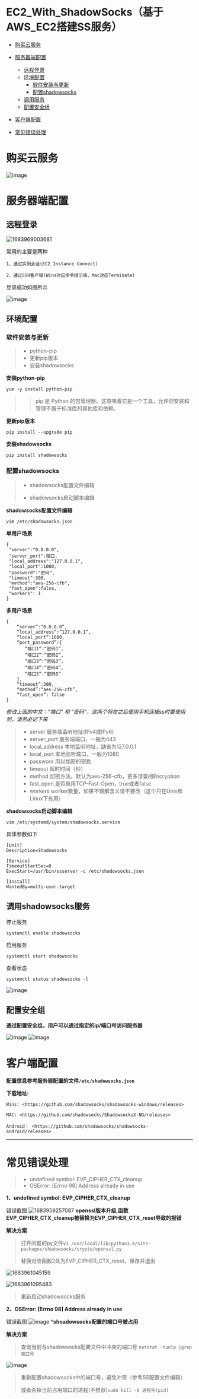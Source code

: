 # EC2_With_ShadowSocks（基于AWS_EC2搭建SS服务）

- [购买云服务](#购买云服务)

- [服务器端配置](#服务器端配置)
  - [远程登录](#远程登录)
  - [环境配置](#环境配置)
    - [软件安装与更新](#软件安装与更新)
    - [配置shadowsocks](#配置shadowsocks)
  - [调用服务](#调用shadowsocks服务)
  - [配置安全组](#配置安全组)
- [客户端配置](#客户端配置)
- [常见错误处理](#常见错误处理)

# 购买云服务

![image](https://github.com/Beenraven/EC2_With_ShadowSocks/assets/129687108/b04c6245-005f-41f3-bb7f-92fe9295179f)

# 服务器端配置
## 远程登录

![1683969003681](https://github.com/Beenraven/EC2_With_ShadowSocks/assets/129687108/b97112a7-2000-4124-b790-174db79e1216)

常用的主要是两种

	1、通过实例会话(EC2 Instance Connect)
	
	2、通过SSH客户端(Wins对应命令提示端，Mac对应Terminate)
	
登录成功如图所示

![image](https://github.com/Beenraven/EC2_With_ShadowSocks/assets/129687108/1459f031-6816-47df-bf20-99ba5f1ddab3)



## 环境配置
### 软件安装与更新

>- python-pip
>- 更新pip版本
>- 安装shadowsocks



__安装python-pip__

	yum -y install python-pip
>> pip 是 Python 的包管理器。这意味着它是一个工具，允许你安装和管理不属于标准库的其他库和依赖。

__更新pip版本__

	pip install --upgrade pip

__安装shadowsocks__

	pip install shadowsocks



### 配置shadowsocks
>- shadowsocks配置文件编辑
>
>- shadowsocks启动脚本编辑

__shadowsocks配置文件编辑__	

	vim /etc/shadowsocks.json  

**单用户场景**

	{
	 "server":"0.0.0.0",
	 "server_port":端口,
	 "local_address":"127.0.0.1",
	 "local_port":1080,
	 "password":"密码",
	 "timeout":300,
	 "method":"aes-256-cfb",
	 "fast_open":false,
	 "workers": 1
	}
	
**多用户场景**	

	{
	    “server”:“0.0.0.0”,
	    “local_address”:“127.0.0.1”,
	    “local_port”:1080,
	    “port_password”:{
	       “端口1”:“密码1”, 
	       “端口2”:“密码2”,
	       “端口3”:“密码3”,
	       “端口4”:“密码4”,
	       “端口5”:“密码5”
	    },
	    “timeout”:300,
	    “method”:“aes-256-cfb”,
	    “fast_open”: false
	}
*修改上面的中文：“端口” 和 “密码”，这两个将在之后使用手机连接ss时要使用到，请务必记下来*

>- server 服务端监听地址(IPv4或IPv6)
>- server_port 服务端端口，一般为443
>- local_address 本地监听地址，缺省为127.0.0.1
>- local_port 本地监听端口，一般为1080
>- password 用以加密的密匙
>- timeout 超时时间（秒）
>- method 加密方法，默认为aes-256-cfb，更多请查阅Encryption
>- fast_open 是否启用TCP-Fast-Open，true或者false
>- workers worker数量，如果不理解含义请不要改（这个只在Unix和Linux下有用）


__shadowsocks启动脚本编辑__

	vim /etc/systemd/system/shadowsocks.service

具体参数如下

	[Unit]
	Description=Shadowsocks

	[Service]
	TimeoutStartSec=0
	ExecStart=/usr/bin/ssserver -c /etc/shadowsocks.json

	[Install]
	WantedBy=multi-user.target



## 调用shadowsocks服务

停止服务

	systemctl enable shadowsocks
	
启用服务
	
	systemctl start shadowsocks
	
查看状态

	systemctl status shadowsocks -l
![image](https://github.com/Beenraven/EC2_With_ShadowSocks/assets/129687108/f0264701-f9c5-49f1-b446-674fd0175687)



## 配置安全组

__通过配置安全组，用户可以通过指定的ip/端口号访问服务器__

![image](https://github.com/Beenraven/EC2_With_ShadowSocks/assets/129687108/ff0e32f9-c529-450f-abb1-b0a39c5d1fa4)
![image](https://github.com/Beenraven/EC2_With_ShadowSocks/assets/129687108/00341baa-0e74-4d6d-abe4-21cbfe3359d7)


# 客户端配置
__配置信息参考服务器配置的文件```/etc/shadowsocks.json```__

__下载地址:__

	Wins: <https://github.com/shadowsocks/shadowsocks-windows/releases>
	
	MAC: <https://github.com/shadowsocks/ShadowsocksX-NG/releases>

	Android： <https://github.com/shadowsocks/shadowsocks-android/releases>
___

	

# 常见错误处理
>- undefined symbol: EVP_CIPHER_CTX_cleanup
>- OSError: [Errno 98] Address already in use

__1、undefined symbol: EVP_CIPHER_CTX_cleanup__

错误截图
![1683959257087](https://github.com/Beenraven/EC2_With_ShadowSocks/assets/129687108/4d8ff71a-e853-4db6-93ec-c72de5b39f42)
**openssl版本升级,函数EVP_CIPHER_CTX_cleanup被替换为EVP_CIPHER_CTX_reset导致的报错**

__解决方案__

>打开问题的py文件```vi /usr/local/lib/python3.9/site-packages/shadowsocks/crypto/openssl.py```
>
>替换对应函数2处为EVP_CIPHER_CTX_reset，保存并退出


![1683961045159](https://github.com/Beenraven/EC2_With_ShadowSocks/assets/129687108/76b00608-cb6c-4a05-a982-8be830f8f019)

![1683961095483](https://github.com/Beenraven/EC2_With_ShadowSocks/assets/129687108/4a0ceafb-4f6a-4182-8f8f-b13b60f5c6ef)

>重新启动shadowsocks服务


__2、OSError: [Errno 98] Address already in use__

错误截图
![image](https://github.com/Beenraven/EC2_With_ShadowSocks/assets/129687108/6a5b39cb-1a83-45c8-bcb3-a02ac2a9d319)
***shoadowsocks配置的端口号被占用**

__解决方案__

>查询当前与shadowsocks配置文件中冲突的端口号	```netstat -tunlp |grep 端口号```

	
![image](https://github.com/Beenraven/EC2_With_ShadowSocks/assets/129687108/0728ded7-4979-4a0e-97c5-cf37da378e94)

>重新配置shadowsocks中的端口号，避免冲突（参考SS配置文件编辑）
>
>或者杀掉当前占用端口的进程(不推荐)```sudo kill -9 进程号(pid)```
